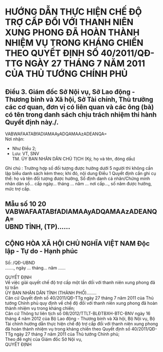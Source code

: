 # HƯỚNG DẪN THỰC HIỆN CHẾ ĐỘ TRỢ CẤP ĐỐI VỚI THANH NIÊN XUNG PHONG ĐÃ HOÀN THÀNH NHIỆM VỤ TRONG KHÁNG CHIẾN THEO QUYẾT ĐỊNH SỐ 40/2011/QĐ-TTG NGÀY 27 THÁNG 7 NĂM 2011 CỦA THỦ TƯỚNG CHÍNH PHỦ

## Điều 3. Giám đốc Sở Nội vụ, Sở Lao động - Thương binh và Xã hội, Sở Tài chính, Thủ trưởng các cơ quan, đơn vị có liên quan và các ông (bà) có tên trong danh sách chịu trách nhiệm thi hành Quyết định này./.  
  VABWAFAATABfADIAMAAyADQAMAAzADEANQA=    
Nơi nhận: 
 - Như Điều 2; 
- Lưu: VT, SNV     
TM. ỦY BAN NHÂN DÂN 
CHỦ TỊCH 
 (Ký, họ và tên, đóng dấu)     
  
Ghi chú : Trường hợp số đối tượng được hưởng dưới 5 người thì không cần lập biểu danh sách kèm theo; khi đó, nội dung Điều 1 Quyết định cần ghi cụ thể: họ và tên đối tượng được hưởng, Số định danh cá nhân/Chứng minh nhân dân số… cấp ngày… tháng … năm … nơi cấp…, số năm được hưởng, mức trợ cấp.  
  
Mẫu số 10 20  
  VABWAFAATABfADIAMAAyADQAMAAzADEANQA=    
UBND TỈNH, (TP)...... 
-------    
CỘNG HÒA XÃ HỘI CHỦ NGHĨA VIỆT NAM 
Độc lập - Tự do - Hạnh phúc 
---------------      
Số: /QĐ-UBND    
..….., ngày … tháng… năm ……     
  
QUYẾT ĐỊNH  
Về việc giải quyết chế độ trợ cấp một lần đối với thanh niên xung phong đã từ trần  
ỦY BAN NHÂN DÂN TỈNH (THÀNH PHỐ)........  
Căn cứ Quyết định số 40/2011/QĐ-TTg ngày 27 tháng 7 năm 2011 của Thủ tướng Chính phủ quy định về chế độ đối với thanh niên xung phong đã hoàn thành nhiệm vụ trong kháng chiến;  
Căn cứ Thông tư liên tịch số 08/2012/TTLT-BLĐTBXH-BTC-BNV ngày 16 tháng 4 năm 2012 của Bộ Lao động - Thương binh và Xã hội, Bộ Nội vụ, Bộ Tài chính hướng dẫn thực hiện chế độ trợ cấp đối với thanh niên xung phong đã hoàn thành nhiệm vụ trong kháng chiến theo Quyết định số 40/2011/QĐ-TTg ngày 27 tháng 7 năm 2011 của Thủ tướng Chính phủ;  
Theo đề nghị của Giám đốc Sở Nội vụ,  
QUYẾT ĐỊNH